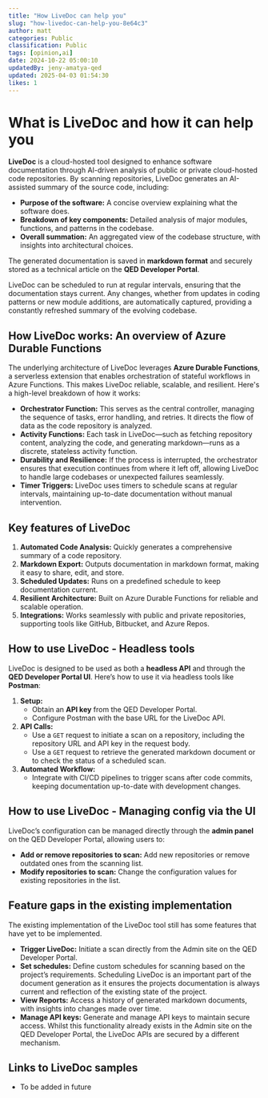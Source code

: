 ```yaml
---
title: "How LiveDoc can help you"
slug: "how-livedoc-can-help-you-8e64c3"
author: matt
categories: Public
classification: Public
tags: [opinion,ai]
date: 2024-10-22 05:00:10 
updatedBy: jeny-amatya-qed
updated: 2025-04-03 01:54:30 
likes: 1
---
```


# What is LiveDoc and how it can help you

**LiveDoc** is a cloud-hosted tool designed to enhance software documentation through AI-driven analysis of public or private cloud-hosted code repositories. By scanning repositories, LiveDoc generates an AI-assisted summary of the source code, including:

- **Purpose of the software:** A concise overview explaining what the software does.
- **Breakdown of key components:** Detailed analysis of major modules, functions, and patterns in the codebase.
- **Overall summation:** An aggregated view of the codebase structure, with insights into architectural choices.

The generated documentation is saved in **markdown format** and securely stored as a technical article on the **QED Developer Portal**.

LiveDoc can be scheduled to run at regular intervals, ensuring that the documentation stays current. Any changes, whether from updates in coding patterns or new module additions, are automatically captured, providing a constantly refreshed summary of the evolving codebase.

## How LiveDoc works: An overview of Azure Durable Functions

The underlying architecture of LiveDoc leverages **Azure Durable Functions**, a serverless extension that enables orchestration of stateful workflows in Azure Functions. This makes LiveDoc reliable, scalable, and resilient. Here's a high-level breakdown of how it works:

- **Orchestrator Function:** This serves as the central controller, managing the sequence of tasks, error handling, and retries. It directs the flow of data as the code repository is analyzed.
- **Activity Functions:** Each task in LiveDoc—such as fetching repository content, analyzing the code, and generating markdown—runs as a discrete, stateless activity function.
- **Durability and Resilience:** If the process is interrupted, the orchestrator ensures that execution continues from where it left off, allowing LiveDoc to handle large codebases or unexpected failures seamlessly.
- **Timer Triggers:** LiveDoc uses timers to schedule scans at regular intervals, maintaining up-to-date documentation without manual intervention.

## Key features of LiveDoc

1. **Automated Code Analysis:** Quickly generates a comprehensive summary of a code repository.
2. **Markdown Export:** Outputs documentation in markdown format, making it easy to share, edit, and store.
3. **Scheduled Updates:** Runs on a predefined schedule to keep documentation current.
4. **Resilient Architecture:** Built on Azure Durable Functions for reliable and scalable operation.
5. **Integrations:** Works seamlessly with public and private repositories, supporting tools like GitHub, Bitbucket, and Azure Repos.

## How to use LiveDoc - Headless tools

LiveDoc is designed to be used as both a **headless API** and through the **QED Developer Portal UI**. Here’s how to use it via headless tools like **Postman**:

1. **Setup:**
   - Obtain an **API key** from the QED Developer Portal.
   - Configure Postman with the base URL for the LiveDoc API.
2. **API Calls:**
   - Use a `GET` request to initiate a scan on a repository, including the repository URL and API key in the request body.
   - Use a `GET` request to retrieve the generated markdown document or to check the status of a scheduled scan.
3. **Automated Workflow:** 
   - Integrate with CI/CD pipelines to trigger scans after code commits, keeping documentation up-to-date with development changes.

## How to use LiveDoc - Managing config via the UI

LiveDoc’s configuration can be managed directly through the **admin panel** on the QED Developer Portal, allowing users to:

- **Add or remove repositories to scan:** Add new repositories or remove outdated ones from the scanning list.
- **Modify repositories to scan:** Change the configuration values for existing repositories in the list.


## Feature gaps in the existing implementation
The existing implementation of the LiveDoc tool still has some features that have yet to be implemented.
- **Trigger LiveDoc:** Initiate a scan directly from the Admin site on the QED Developer Portal.
- **Set schedules:** Define custom schedules for scanning based on the project’s requirements. Scheduling LiveDoc is an important part of the document generation as it ensures the projects documentation is always current and reflection of the existing state of the project.
- **View Reports:** Access a history of generated markdown documents, with insights into changes made over time.
- **Manage API keys:** Generate and manage API keys to maintain secure access. Whilst this functionality already exists in the Admin site on the QED Developer Portal, the LiveDoc APIs are secured by a different mechanism.

## Links to LiveDoc samples
- To be added in future